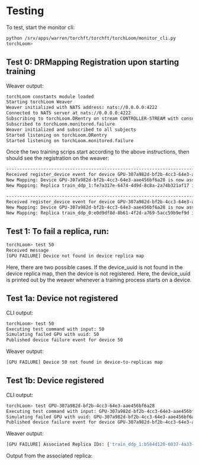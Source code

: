 # Testing

To test, start the monitor cli:
```sh
python /srv/apps/warren/torchft/torchft/torchLoom/monitor_cli.py
torchLoom>
```

## Test 0: DRMapping Registration upon starting training

Weaver output:

```bash
torchLoom constants module loaded
Starting torchLoom Weaver
Weaver initialized with NATS address: nats://0.0.0.0:4222
Connected to NATS server at nats://0.0.0.0:4222
Subscribing to torchLoom.DRentry on stream CONTROLLER-STREAM with consumer weaver-consumer
Subscribed to torchLoom.monitored.failure
Weaver initialized and subscribed to all subjects
Started listening on torchLoom.DRentry
Started listening on torchLoom.monitored.failure
```

Once the two training scrips start according to the above instructions, then should see the registration on the weaver:

```bash
----------------------------------------------------------------------------------------------------
Received register_device event for device GPU-307a982d-bf2b-4cc3-64e3-aae456bf6a28 and replica train_ddp_1:fe7a317e-6474-4d9d-8c8a-2a74b321af17
New Mapping: Device GPU-307a982d-bf2b-4cc3-64e3-aae456bf6a28 is now associated with replicas: {'train_ddp_1:fe7a317e-6474-4d9d-8c8a-2a74b321af17'}
New Mapping: Replica train_ddp_1:fe7a317e-6474-4d9d-8c8a-2a74b321af17 is now associated with devices: {'GPU-307a982d-bf2b-4cc3-64e3-aae456bf6a28'}

----------------------------------------------------------------------------------------------------
Received register_device event for device GPU-307a982d-bf2b-4cc3-64e3-aae456bf6a28 and replica train_ddp_0:e0d9df8d-8b61-4f2d-a769-5acc59b9ef9d
New Mapping: Device GPU-307a982d-bf2b-4cc3-64e3-aae456bf6a28 is now associated with replicas: {'train_ddp_0:e0d9df8d-8b61-4f2d-a769-5acc59b9ef9d', 'train_ddp_1:fe7a317e-6474-4d9d-8c8a-2a74b321af17'}
New Mapping: Replica train_ddp_0:e0d9df8d-8b61-4f2d-a769-5acc59b9ef9d is now associated with devices: {'GPU-307a982d-bf2b-4cc3-64e3-aae456bf6a28'}
```

## Test 1: To fail a replica, run:

```sh
torchLoom> test 50
Received message
[GPU FAILURE] Device not found in device replica map
```

Here, there are two possible cases. If the device_uuid is not found in the device replica map, then the device is not registered.
Here, the device_uuid is printed out by the weaver whenever a training process starts on a device.

## Test 1a: Device not registered

CLI output:

```bash
torchLoom> test 50
Executing test command with input: 50
Simulating failed GPU with uuid: 50
Published device failure event for device 50
```

Weaver output:
```bash
[GPU FAILURE] Device 50 not found in device-to-replicas map
```

## Test 1b: Device registered

CLI output:
```sh
torchLoom> test GPU-307a982d-bf2b-4cc3-64e3-aae456bf6a28
Executing test command with input: GPU-307a982d-bf2b-4cc3-64e3-aae456bf6a28
Simulating failed GPU with uuid: GPU-307a982d-bf2b-4cc3-64e3-aae456bf6a28
Published device failure event for device GPU-307a982d-bf2b-4cc3-64e3-aae456bf6a28
```

Weaver output:

```bash
[GPU FAILURE] Associated Replica IDs: {'train_ddp_1:b584d120-6037-4a33-aeb6-54fcbcbee9bf'}
```

Output from the associated replica: